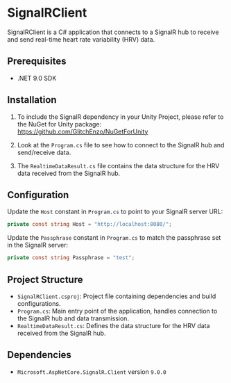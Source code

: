 ﻿# SignalRClient

SignalRClient is a C# application that connects to a SignalR hub to receive and send real-time heart rate variability (HRV) data.

## Prerequisites

- .NET 9.0 SDK

## Installation

1. To include the SignalR dependency in your Unity Project, please refer to the NuGet for Unity package:  
   https://github.com/GlitchEnzo/NuGetForUnity

2. Look at the `Program.cs` file to see how to connect to the SignalR hub and send/receive data.

3. The `RealtimeDataResult.cs` file contains the data structure for the HRV data received from the SignalR hub.

## Configuration

Update the `Host` constant in `Program.cs` to point to your SignalR server URL:
```csharp
private const string Host = "http://localhost:8080/";
```

Update the `Passphrase` constant in `Program.cs` to match the passphrase set in the SignalR server:
```csharp
private const string Passphrase = "test";
```

## Project Structure

- `SignalRClient.csproj`: Project file containing dependencies and build configurations.
- `Program.cs`: Main entry point of the application, handles connection to the SignalR hub and data transmission.
- `RealtimeDataResult.cs`: Defines the data structure for the HRV data received from the SignalR hub.

## Dependencies

- `Microsoft.AspNetCore.SignalR.Client` version `9.0.0`